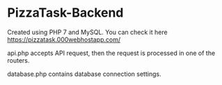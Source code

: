 # PizzaTask-Backend
Created using PHP 7 and MySQL.
You can check it here https://pizzatask.000webhostapp.com/

api.php accepts API request,
then the request is processed in one of the routers.

database.php contains database connection settings.
